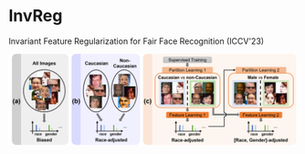 # InvReg
Invariant Feature Regularization for Fair Face Recognition (ICCV'23)

![Image text](https://github.com/PanasonicConnect/InvReg/blob/main/imgs/Picture1.png)
